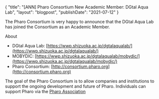 {
"title": "[ANN] Pharo Consortium New Academic Member: DGtal Aqua Lab",
"layout": "blogpost",
"publishDate": "2021-07-12"
}

The Pharo Consortium is very happy to announce that the DGtal Aqua Lab has joined the Consortium as an Academic Member.

About

- DGtal Aqua Lab: [https://wwp.shizuoka.ac.jp/dgtalaqualab/](https://wwp.shizuoka.ac.jp/dgtalaqualab/)
- MOBYDIC: [https://wwp.shizuoka.ac.jp/dgtalaqualab/mobydic/](https://wwp.shizuoka.ac.jp/dgtalaqualab/mobydic/)
- Pharo Consortium: [http://consortium.pharo.org](http://consortium.pharo.org)


The goal of the Pharo Consortium is to allow companies and institutions to support the ongoing development and future of Pharo.
Individuals can support Pharo via the [Pharo Association](http://association.pharo.org)

